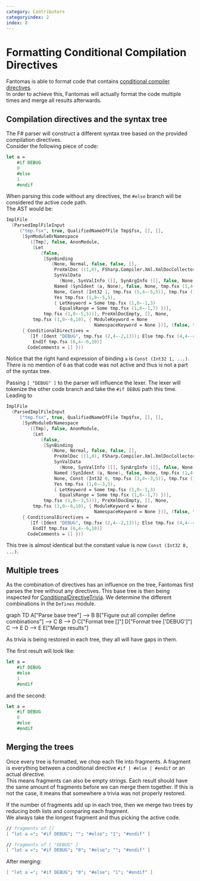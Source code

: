 ```yaml
---
category: Contributors
categoryindex: 2
index: 8
---
```

# Formatting Conditional Compilation Directives

Fantomas is able to format code that contains [conditional compiler directives](https://docs.microsoft.com/en-us/dotnet/fsharp/language-reference/compiler-directives#conditional-compilation-directives).  
In order to achieve this, Fantomas will actually format the code multiple times and merge all results afterwards.

## Compilation directives and the syntax tree

The F# parser will construct a different syntax tree based on the provided compilation directives.  
Consider the following piece of code:

```fsharp
let a =
    #if DEBUG
    0
    #else
    1
    #endif
```

When parsing this code without any directives, the `#else` branch will be considered the active code path.  
The AST would be:

```fsharp
ImplFile
  (ParsedImplFileInput
     ("tmp.fsx", true, QualifiedNameOfFile Tmp$fsx, [], [],
      [SynModuleOrNamespace
         ([Tmp], false, AnonModule,
          [Let
             (false,
              [SynBinding
                 (None, Normal, false, false, [],
                  PreXmlDoc ((1,0), FSharp.Compiler.Xml.XmlDocCollector),
                  SynValData
                    (None, SynValInfo ([], SynArgInfo ([], false, None)), None),
                  Named (SynIdent (a, None), false, None, tmp.fsx (1,4--1,5)),
                  None, Const (Int32 1, tmp.fsx (5,4--5,5)), tmp.fsx (1,4--1,5),
                  Yes tmp.fsx (1,0--5,5),
                  { LetKeyword = Some tmp.fsx (1,0--1,3)
                    EqualsRange = Some tmp.fsx (1,6--1,7) })],
              tmp.fsx (1,0--5,5))], PreXmlDocEmpty, [], None,
          tmp.fsx (1,0--6,10), { ModuleKeyword = None
                                 NamespaceKeyword = None })], (false, false),
      { ConditionalDirectives =
         [If (Ident "DEBUG", tmp.fsx (2,4--2,13)); Else tmp.fsx (4,4--4,9);
          EndIf tmp.fsx (6,4--6,10)]
        CodeComments = [] }))
```

Notice that the right hand expression of binding `a` is `Const (Int32 1, ...)`.
There is no mention of `0` as that code was not active and thus is not a part of the syntax tree.

Passing `[ "DEBUG" ]` to the parser will influence the lexer. The lexer will tokenize the other code branch and take the `#if DEBUG` path this time.  
Leading to

```fsharp
ImplFile
  (ParsedImplFileInput
     ("tmp.fsx", true, QualifiedNameOfFile Tmp$fsx, [], [],
      [SynModuleOrNamespace
         ([Tmp], false, AnonModule,
          [Let
             (false,
              [SynBinding
                 (None, Normal, false, false, [],
                  PreXmlDoc ((1,0), FSharp.Compiler.Xml.XmlDocCollector),
                  SynValData
                    (None, SynValInfo ([], SynArgInfo ([], false, None)), None),
                  Named (SynIdent (a, None), false, None, tmp.fsx (1,4--1,5)),
                  None, Const (Int32 0, tmp.fsx (3,4--3,5)), tmp.fsx (1,4--1,5),
                  Yes tmp.fsx (1,0--3,5),
                  { LetKeyword = Some tmp.fsx (1,0--1,3)
                    EqualsRange = Some tmp.fsx (1,6--1,7) })],
              tmp.fsx (1,0--3,5))], PreXmlDocEmpty, [], None,
          tmp.fsx (1,0--6,10), { ModuleKeyword = None
                                 NamespaceKeyword = None })], (false, false),
      { ConditionalDirectives =
         [If (Ident "DEBUG", tmp.fsx (2,4--2,13)); Else tmp.fsx (4,4--4,9);
          EndIf tmp.fsx (6,4--6,10)]
        CodeComments = [] }))
```

This tree is almost identical but the constant value is now `Const (Int32 0, ...)`.

## Multiple trees

As the combination of directives has an influence on the tree, Fantomas first parses the tree without any directives.
This base tree is then being inspected for [ConditionalDirectiveTrivia](https://fsprojects.github.io/fantomas/reference/fsharp-compiler-syntaxtrivia-conditionaldirectivetrivia.html).
We determine the different combinations in the `Defines` module.

<div class="mermaid text-center">
graph TD
    A["Parse base tree"] --> B
    B["Figure out all compiler define combinations"] --> C
    B --> D
    C["Format tree []"]
    D["Format tree ['DEBUG']"]
    C --> E
    D --> E
    E["Merge results"]
 </div>

As trivia is being restored in each tree, they all will have gaps in them.

The first result will look like:

```fsharp
let a =
    #if DEBUG
    #else
    1
    #endif
```

and the second:

```fsharp
let a =
    #if DEBUG
    0
    #else
    #endif
```

## Merging the trees

Once every tree is formatted, we chop each file into fragments.
A fragment is everything between a conditional directive `#if | #else | #endif` or an actual directive.  
This means fragments can also be empty strings.
Each result should have the same amount of fragments before we can merge them together.
If this is not the case, it means that somewhere a trivia was not properly restored.

If the number of fragments add up in each tree, then we merge two trees by reducing both lists and comparing each fragment.  
We always take the longest fragment and thus picking the active code.

```fsharp
// fragments of []
[ "let a ="; "#if DEBUG"; ""; "#else"; "1"; "#endif" ]

// fragments of [ "DEBUG" ]
[ "let a ="; "#if DEBUG"; "0"; "#else"; ""; "#endif" ]
```

After merging:
```fsharp
[ "let a ="; "#if DEBUG"; "0"; "#else"; "1"; "#endif" ]
```

<fantomas-nav previous="{{fsdocs-previous-page-link}}" next="{{fsdocs-next-page-link}}"></fantomas-nav>
